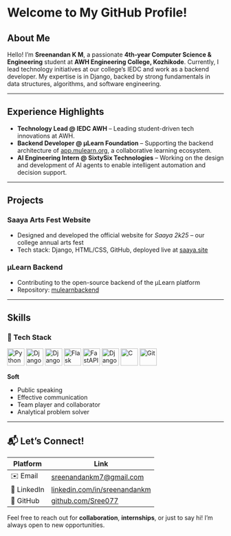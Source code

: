 # Welcome to My GitHub Profile! 

## About Me
Hello! I’m **Sreenandan K M**, a passionate **4th‑year Computer Science & Engineering** student at **AWH Engineering College, Kozhikode**. Currently, I lead technology initiatives at our college’s IEDC and work as a backend developer. My expertise is in Django, backed by strong fundamentals in data structures, algorithms, and software engineering.

---

##  Experience Highlights
- **Technology Lead @ IEDC AWH** – Leading student-driven tech innovations at AWH.  
- **Backend Developer @ µLearn Foundation** – Supporting the backend architecture of [app.mulearn.org](https://app.mulearn.org), a collaborative learning ecosystem.
- **AI Engineering Intern @ SixtySix Technologies** – Working on the design and development of AI agents to enable intelligent automation and decision support.

---

## Projects
###  Saaya Arts Fest Website  
- Designed and developed the official website for *Saaya 2k25* – our college annual arts fest  
- Tech stack: Django, HTML/CSS, GitHub, deployed live at [saaya.site](https://www.saaya.site)

###  µLearn Backend  
- Contributing to the open-source backend of the µLearn platform  
- Repository: [mulearnbackend](https://github.com/gtech-mulearn/mulearnbackend)  

---

##  Skills
### 🧰 Tech Stack

<p align="left">
  <img src="https://cdn.jsdelivr.net/gh/devicons/devicon/icons/python/python-original.svg" height="40" alt="Python" />
  <img src="https://cdn.jsdelivr.net/gh/devicons/devicon/icons/django/django-plain.svg" height="40" alt="Django" />
  <img src="https://www.vectorlogo.zone/logos/djangorestframework/djangorestframework-icon.svg" height="40" alt="Django REST Framework" />
  <img src="https://cdn.jsdelivr.net/gh/devicons/devicon/icons/flask/flask-original.svg" height="40" alt="Flask" />
  <img src="https://cdn.jsdelivr.net/gh/devicons/devicon/icons/fastapi/fastapi-original.svg" height="40" alt="FastAPI" />
  <img src="https://raw.githubusercontent.com/viniciusxyz/django-ninja-logo/main/logo/logo-black.png" height="40" alt="Django Ninja" />
  <img src="https://cdn.jsdelivr.net/gh/devicons/devicon/icons/c/c-original.svg" height="40" alt="C" />
  <img src="https://cdn.jsdelivr.net/gh/devicons/devicon/icons/git/git-original.svg" height="40" alt="Git" />
</p>


**Soft**  
- Public speaking
- Effective communication  
- Team player and collaborator  
- Analytical problem solver

---

## 📬 Let’s Connect!
| Platform  | Link |
|----------|------|
| ✉️ Email    | [sreenandankm7@gmail.com](mailto:sreenandankm7@gmail.com) |
| 💼 LinkedIn | [linkedin.com/in/sreenandankm](https://www.linkedin.com/in/sreenandankm/) |
| 🐙 GitHub   | [github.com/Sree077](https://github.com/Sree077) |

Feel free to reach out for **collaboration**, **internships**, or just to say hi! I’m always open to new opportunities.

